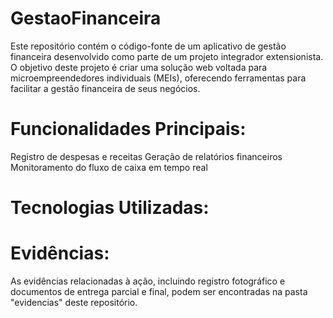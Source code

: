 # GestaoFinanceira
Este repositório contém o código-fonte de um aplicativo de gestão financeira desenvolvido como parte de um projeto integrador extensionista. O objetivo deste projeto é criar uma solução web voltada para microempreendedores individuais (MEIs), oferecendo ferramentas para facilitar a gestão financeira de seus negócios.

# Funcionalidades Principais:

Registro de despesas e receitas
Geração de relatórios financeiros
Monitoramento do fluxo de caixa em tempo real

# Tecnologias Utilizadas:


# Evidências:
As evidências relacionadas à ação, incluindo registro fotográfico e documentos de entrega parcial e final, podem ser encontradas na pasta "evidencias" deste repositório.
